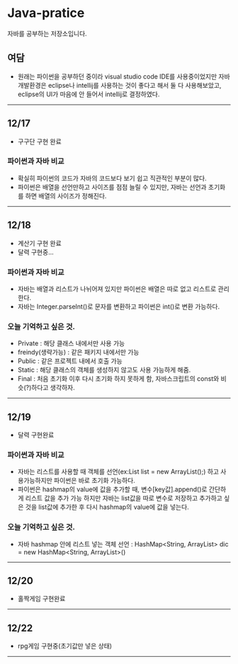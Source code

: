 # Java-pratice
자바를 공부하는 저장소입니다.

## 여담
* 원래는 파이썬을 공부하던 중이라 visual studio code IDE를 사용중이었지만 
자바개발환경은 eclipse나 intellij를 사용하는 것이 좋다고 해서 둘 다 사용해보았고,
eclipse의 UI가 마음에 안 들어서 intellij로 결정하였다.

***

## 12/17
* 구구단 구현 완료

### 파이썬과 자바 비교
* 확실히 파이썬의 코드가 자바의 코드보다 보기 쉽고 직관적인 부분이 많다.
* 파이썬은 배열을 선언만하고 사이즈를 점점 늘릴 수 있지만, 자바는 선언과 초기화를 하면 배열의 사이즈가 정해진다.

***

## 12/18
* 계산기 구현 완료
* 달력 구현중...

### 파이썬과 자바 비교
* 자바는 배열과 리스트가 나뉘어져 있지만 파이썬은 배열은 따로 없고 리스트로 관리한다.
* 자바는 Integer.parseInt()로 문자를 변환하고 파이썬은 int()로 변환 가능하다.

### 오늘 기억하고 싶은 것.
* Private : 해당 클래스 내에서만 사용 가능
* freindy(생략가능) : 같은 패키지 내에서만 가능
* Public : 같은 프로젝트 내에서 호출 가능
* Static : 해당 클래스의 객체를 생성하지 않고도 사용 가능하게 해줌.
* Final : 처음 초기화 이후 다시 초기화 하지 못하게 함, 자바스크립트의 const와 비슷(?)하다고 생각하자.

***

## 12/19
* 달력 구현완료

### 파이썬과 자바 비교
* 자바는 리스트를 사용할 때 객체를 선언(ex:List<String> list = new ArrayList<String>();)
  하고 사용가능하지만 파이썬은 바로 초기화 가능하다.
* 파이썬은 hashmap의 value에 값을 추가할 때, 변수[key값].append()로 간단하게 리스트 값을 추가 가능 
  하지만 자바는 list값을 따로 변수로 저장하고 추가하고 싶은 것을 list값에 추가한 후 다시 hashmap의 value에
  값을 넣는다.

### 오늘 기억하고 싶은 것.
* 자바 hashmap 안에 리스트 넣는 객체 선언 : 
  HashMap<String, ArrayList<String>> dic = new HashMap<String, ArrayList<String>>()

***

## 12/20
* 홀짝게임 구현완료

***

## 12/22
* rpg게임 구현중(초기값만 넣은 상태)

***